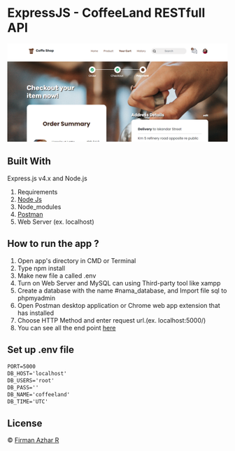 # ExpressJS - CoffeeLand RESTfull API

![gambar](cover.PNG)

## Built With

Express.js v4.x and Node.js

1. Requirements
2. [Node Js](https://nodejs.org/en/download/)
3. Node_modules
4. [Postman](https://www.postman.com/)
5. Web Server (ex. localhost)

## How to run the app ?

1. Open app's directory in CMD or Terminal
2. Type npm install
3. Make new file a called .env
4. Turn on Web Server and MySQL can using Third-party tool like xampp
5. Create a database with the name #nama_database, and Import file sql to phpmyadmin
6. Open Postman desktop application or Chrome web app extension that has installed
7. Choose HTTP Method and enter request url.(ex. localhost:5000/)
8. You can see all the end point [here](https://documenter.getpostman.com/view/13758133/TVsoGVSX)

## Set up .env file

```
PORT=5000
DB_HOST='localhost'
DB_USERS='root'
DB_PASS=''
DB_NAME='coffeeland'
DB_TIME='UTC'

```

## License

© [Firman Azhar R](https://github.com/FirmanAzharR/coffeeLand-Backend)
